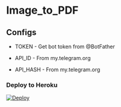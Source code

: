 # Image_to_PDF


## Configs

* TOKEN  - Get bot token from @BotFather

* API_ID     - From my.telegram.org 

* API_HASH    - From my.telegram.org


### Deploy to Heroku
[![Deploy](https://www.herokucdn.com/deploy/button.svg)](https://heroku.com/deploy?template=https://github.com/Rexinazor/Image_to_PDF)


